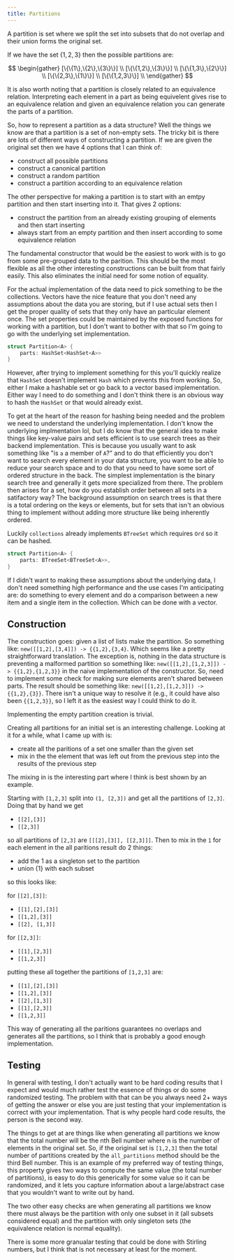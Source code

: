 ```yaml
---
title: Partitions
---
```


A partition is set where we split the set into subsets that do not overlap and 
their union forms the original set.

If we have the set $\{1,2,3\}$ then the possible partitions are:

$$
\begin{gather}
    [\{\{1\},\{2\},\{3\}\}] \\
    [\{\{1,2\},\{3\}\}] \\
    [\{\{1,3\},\{2\}\}] \\
    [\{\{2,3\},\{1\}\}] \\
    [\{\{1,2,3\}\}] \\
\end{gather}
$$

It is also worth noting that a partition is closely related to an equivalence 
relation. Interpreting each element in a part as being equivelent gives rise to
an equivalence relation and given an equivalence relation you can generate the
parts of a partition.

So, how to represent a partition as a data structure? Well the things we know
are that a partition is a set of non-empty sets. The tricky bit is there are
lots of different ways of constructing a partition. If we are given the original
set then we have 4 options that I can think of:

- construct all possible partitions
- construct a canonical partition
- construct a random partition
- construct a partition according to an equivalence relation

The other perspective for making a partition is to start with an emtpy partition
and then start inserting into it. That gives 2 options:

- construct the partition from an already existing grouping of elements and then
start inserting
- always start from an empty partition and then insert according to some
equivalence relation

The fundamental constructor that would be the easiest to work with is to go from
some pre-grouped data to the parition. This should be the most flexible as all
the other interesting constructions can be built from that fairly easily. This 
also eliminates the initial need for some notion of equality.

For the actual implementation of the data need to pick something to be the
collections. Vectors have the nice feature that you don't need any assumptions
about the data you are storing, but if I use actual sets then I get the proper
quality of sets that they only have an particular element once. The set properties
could be maintained by the exposed functions for working with a partition, but
I don't want to bother with that so I'm going to go with the underlying set
implementation.

```rust
struct Partition<A> {
    parts: HashSet<HashSet<A>>
}
```

However, after trying to implement something for this you'll quickly realize
that `HashSet` doesn't implement `Hash` which prevents this from working. So, 
either I make a hashable set or go back to a vector based implementation. Either
way I need to do something and I don't think there is an obvious way to hash
the `HashSet` or that would already exist.

To get at the heart of the reason for hashing being needed and the problem we
need to understand the underlying implementation. I don't know the underlying
implmentation lol, but I do know that the general idea to make things like 
key-value pairs and sets efficient is to use search trees as their backend
implementation. This is because you usually want to ask something like "is `a`
a member of `A`?" and to do that efficiently you don't want to search every
element in your data structure, you want to be able to reduce your search space
and to do that you need to have some sort of ordered structure in the back.
The simplest implementation is the binary search tree and generally it gets more
specialized from there. The problem then arises for a set, how do you establish
order between all sets in a satifactory way? The background assumption on search
trees is that there is a total ordering on the keys or elements, but for sets
that isn't an obvious thing to implement without adding more structure like
being inherently ordered.

Luckily `collections` already implements `BTreeSet` which requires `Ord` so 
it can be hashed.

```rust
struct Partition<A> {
    parts: BTreeSet<BTreeSet<A>>,
}
```

If I didn't want to making these assumptions about the underlying data, I don't
need something high performance and the use cases I'm anticipating are: do
something to every element and do a comparison between a new item and a single
item in the collection. Which can be done with a vector.

## Construction

The construction goes: given a list of lists make the partition. So something 
like: `new([[1,2],[3,4]]) -> {{1,2},{3,4}`. Which seems like a pretty
straightforward translation. The exception is, nothing in the data structure
is preventing a malformed partition so something like: `new([[1,2],[1,2,3]]) ->
{{1,2},{1,2,3}}` in the naive implementation of the constructor. So, need to
implement some check for making sure elements aren't shared between parts. The
result should be something like: `new([[1,2],[1,2,3]]) -> {{1,2},{3}}`. There
isn't a unique way to resolve it (e.g., it could have also been `{{1,2,3}}`, so
I left it as the easiest way I could think to do it.

Implementing the empty partition creation is trivial.

Creating all partitions for an initial set is an interesting challenge. Looking
at it for a while, what I came up with is:

- create all the paritions of a set one smaller than the given set
- mix in the the element that was left out from the previous step into the 
results of the previous step

The mixing in is the interesting part where I think is best shown by an example.

Starting with `[1,2,3]` split into `(1, [2,3])` and get all the partitions of 
`[2,3]`. Doing that by hand we get

- `[[2],[3]]`
- `[[2,3]]`

so all partitions of `[2,3]` are `[[[2],[3]], [[2,3]]]`. Then to mix in the `1`
for each element in the all paritions result do 2 things:

- add the 1 as a singleton set to the partition
- union {1} with each subset

so this looks like:

for `[[2],[3]]`:

- `[[1],[2],[3]]`
- `[[1,2],[3]]`
- `[[2], [1,3]]`

for `[[2,3]]`:

- `[[1],[2,3]]`
- `[[1,2,3]]`

putting these all together the partitions of `[1,2,3]` are:

- `[[1],[2],[3]]`
- `[[1,2],[3]]`
- `[[2],[1,3]]`
- `[[1],[2,3]]`
- `[[1,2,3]]`

This way of generating all the paritions guarantees no overlaps and generates
all the partitions, so I think that is probably a good enough implementation.

## Testing

In general with testing, I don't actually want to be hard coding results that I
expect and would much rather test the essence of things or do some randomized 
testing. The problem with that can be you always need 2+ ways of getting the 
answer or else you are just testing that your implementation is correct with 
your implementation. That is why people hard code results, the person is the 
second way.

The things to get at are things like when generating all partitions we know that
the total number will be the nth Bell number where n is the number of elements
in the original set. So, if the original set is `[1,2,3]` then the total
number of partitions created by the `all_partitions` method should be the
third Bell number. This is an example of my preferred way of testing things,
this property gives two ways to compute the same value (the total number of 
partitions), is easy to do this generically for some value so it can be randomized,
and it lets you capture information about a large/abstract case that you wouldn't
want to write out by hand.

The two other easy checks are when generating all partitions we know there must
always be the partition with only one subset in it (all subsets considered equal)
and the partition with only singleton sets (the equivalence relation is normal
equality).

There is some more granualar testing that could be done with Stirling numbers,
but I think that is not necessary at least for the moment.

